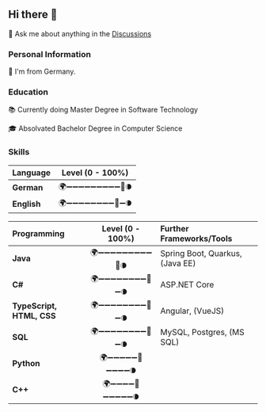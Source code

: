 ## Hi there 👋

💬 Ask me about anything in the [Discussions](https://github.com/felixsteinke/felixsteinke/discussions)

### Personal Information

🏡 I'm from Germany.
### Education

📚 Currently doing Master Degree in Software Technology

🎓 Absolvated Bachelor Degree in Computer Science

### Skills

| Language    | Level (0 - 100%)               |
|:------------|:------------------------------:|
| __German__  | 🌍➖➖➖➖➖➖➖➖➖🚀🌘 |
| __English__ | 🌍➖➖➖➖➖➖➖➖🚀➖🌘 |

| Programming               | Level (0 - 100%)               | Further Frameworks/Tools        |
|:--------------------------|:------------------------------:|:--------------------------------|
| __Java__                  | 🌍➖➖➖➖➖➖➖➖➖🚀🌘 | Spring Boot, Quarkus, (Java EE) |
| __C#__                    | 🌍➖➖➖➖➖➖➖➖🚀➖🌘 | ASP.NET Core                    |
| __TypeScript, HTML, CSS__ | 🌍➖➖➖➖➖➖➖➖🚀➖🌘 | Angular, (VueJS)                |
| __SQL__                   | 🌍➖➖➖➖➖➖➖➖🚀➖🌘 | MySQL, Postgres, (MS SQL)       |
| __Python__                | 🌍➖➖➖➖➖🚀➖➖➖➖🌘 |                                 |
| __C++__                   | 🌍➖➖➖➖🚀➖➖➖➖➖🌘 |                                 |


<!--
**felixsteinke/felixsteinke** is a ✨ _special_ ✨ repository because its `README.md` (this file) appears on your GitHub profile.

Here are some ideas to get you started:

- 🔭 I’m currently working on ...
- 🌱 I’m currently learning ...
- 👯 I’m looking to collaborate on ...
- 🤔 I’m looking for help with ...
- 💬 Ask me about ...
- 📫 How to reach me: ...
- 😄 Pronouns: ...
- ⚡ Fun fact: ...
-->
